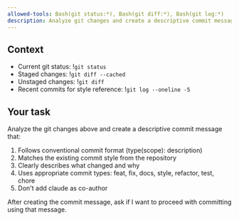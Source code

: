 ```yaml
---
allowed-tools: Bash(git status:*), Bash(git diff:*), Bash(git log:*)
description: Analyze git changes and create a descriptive commit message
---
```


## Context
- Current git status: !`git status`
- Staged changes: !`git diff --cached`
- Unstaged changes: !`git diff`
- Recent commits for style reference: !`git log --oneline -5`

## Your task
Analyze the git changes above and create a descriptive commit message that:
1. Follows conventional commit format (type(scope): description)
2. Matches the existing commit style from the repository
3. Clearly describes what changed and why
4. Uses appropriate commit types: feat, fix, docs, style, refactor, test, chore
5. Don't add claude as co-author

After creating the commit message, ask if I want to proceed with committing using that message.
